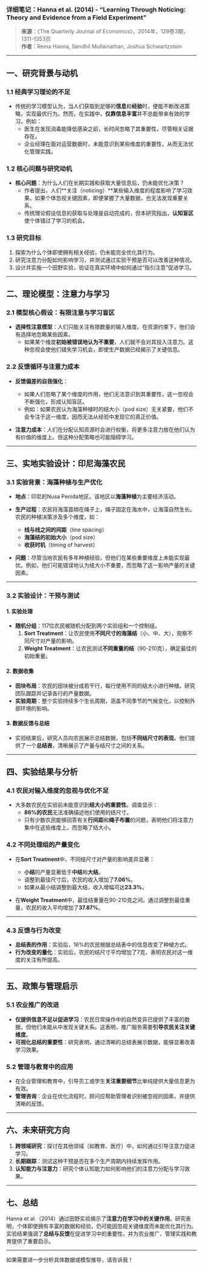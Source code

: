 ### **详细笔记：Hanna et al. (2014) - “Learning Through Noticing: Theory and Evidence from a Field Experiment”**  
> **来源**：《The Quarterly Journal of Economics》，2014年，129卷3期，1311–1353页  
> **作者**：Rema Hanna, Sendhil Mullainathan, Joshua Schwartzstein  

---

## **一、研究背景与动机**

### 1.1 **经典学习理论的不足**  
- 传统的学习模型认为，当人们获取到足够的**信息**和**经验**时，便能不断改进策略，实现最优行为。然而，在实践中，**仅靠信息丰富**并不总能带来有效的学习。例如：
  - 医生在发现消毒能降低感染之前，长时间忽略了其重要性，尽管相关证据存在。
  - 企业经理在面对运营数据时，未能意识到某些维度的重要性，从而无法优化管理实践。

### 1.2 **核心问题与研究动机**  
- **核心问题**：为什么人们在长期实践和获取大量信息后，仍未能优化决策？  
  - 作者提出，人们**关注（noticing）**某些输入维度的程度影响了学习效果。如果个体忽视关键因素，即便掌握了大量数据，也无法发现重要关系。  
  - 传统理论假设信息的获取与处理是自动完成的，但本研究指出，**认知盲区**使个体错过了学习的机会。

### 1.3 **研究目标**  
1. 探索为什么个体即使拥有相关经验，仍未能完全优化其行为。  
2. 研究注意力分配如何影响学习，并测试通过实验干预是否可以改善这种情况。  
3. 设计并实施一个田野实验，验证在真实环境中如何通过“指引注意”促进学习。

---

## **二、理论模型：注意力与学习**

### 2.1 **模型核心假设：有限注意与学习盲区**
- **选择性注意模型**：人们只能关注有限数量的输入维度。在资源约束下，他们会有选择地忽略某些因素。  
  - 如果某个维度**初始被错误地认为不重要**，人们就不会对其投入注意力。这种忽视会使他们错失学习机会，即使生产数据已经揭示了关键信息。

### 2.2 **反馈循环与注意力成本**  
- **反馈偏差的自我强化**：  
  - 如果人们忽略了某个维度的作用，他们无法意识到其重要性，这一忽视会不断强化，形成认知盲区。  
  - 例如：如果农民认为海藻种植时的结大小（pod size）无关紧要，他们不会专注于这一维度，因而无法从经验中发现它的真正价值。

- **注意力成本**：人们在分配认知资源时会进行权衡，将更多注意力放在他们认为有价值的维度上。但这种分配策略也可能阻碍学习。

---

## **三、实地实验设计：印尼海藻农民**

### 3.1 **实验背景：海藻种植与生产优化**  
- **地点**：印尼的Nusa Penida地区。该地区以**海藻种植**为主要经济活动。  
- **生产过程**：农民将海藻苗绑在绳子上，绳子固定在海水中，让海藻自然生长。农民的种植决策涉及多个维度，如：
  - **线与线之间的间距**（line spacing）  
  - **海藻结的初始大小**（pod size）  
  - **收获时机**（timing of harvest）

- **问题**：尽管当地农民有多年种植经验，但他们在某些重要维度上未能实现最优。例如，他们可能错误地认为结大小不重要，而忽略了这一影响产量的关键因素。

---

### 3.2 **实验设计：干预与测试**

#### 1. **实验处理**  
- **随机分组**：117位农民被随机分配到两个实验组和一个控制组。
  1. **Sort Treatment**：让农民使用**不同尺寸的海藻结**（小、中、大），观察不同尺寸对产量的影响。
  2. **Weight Treatment**：让农民测试**不同重量的结**（90-210克），确定最佳的初始重量。

#### 2. **数据收集**  
- **田块布局**：农民的田块被分成若干行，每行使用不同的结大小进行种植。研究团队跟踪并记录各行的产量数据。  
- **实验周期**：整个实验持续多个生长周期，涵盖不同季节的气候变化，以控制外部环境的影响。

#### 3. **数据反馈与总结**  
- 实验结束后，研究人员向农民展示总结数据，包括**不同结尺寸的表现**。他们提供了一个**总结表**，清晰展示了产量与结尺寸之间的关系。

---

## **四、实验结果与分析**

### 4.1 **农民对输入维度的忽视与优化不足**  
- 大多数农民在实验前未能意识到**结大小的重要性**。调查显示：
  - **86%的农民**无法准确描述他们使用的结尺寸。  
  - 只有少数农民能够回答有关**行间距**和**绳子布置**的问题，表明他们将注意力集中在这些维度上，而忽略了结大小。

### 4.2 **不同处理组的产量变化**  
- 在**Sort Treatment**中，不同结尺寸对产量的影响差异显著：
  - **小结**的产量显著低于**中结**和**大结**。  
  - 调整到最佳尺寸后，农民的收入增加了**7.06%**。  
  - 如果从最小结调整到最大结，收入增幅可达**23.3%**。

- 在**Weight Treatment**中，最佳结重量在90-210克之间。通过调整到最佳重量，农民的收入平均增加了**37.87%**。

---

### 4.3 **反馈与行为改变**  
- **总结表的作用**：实验后，16%的农民根据总结表中的信息改变了种植方式。  
- **行为改变的量化**：实验后，农民的结尺寸平均增加了7克，表明农民对这一维度的关注有所提高。

---

## **五、政策与管理启示**

### 5.1 **农业推广的改进**  
- **仅提供信息不足以促进学习**：农民日常操作中的自然变异已提供了丰富的数据，但他们未能从中发现关键关系。这表明，推广服务需要**引导农民关注关键维度**。  
- **可视化总结的重要性**：研究表明，通过清晰的总结表展示数据，能够显著改善学习效果。

### 5.2 **管理与教育中的应用**  
- 在企业管理和教育中，引导员工或学生**关注重要细节**比单纯提供大量信息更为有效。  
- **管理咨询**：企业在优化流程时，顾问应帮助管理者识别被忽视的因素，并提供清晰的反馈。

---

## **六、未来研究方向**

1. **跨领域研究**：探讨在其他领域（如教育、医疗）中，如何通过引导注意力促进学习。  
2. **长期跟踪**：测试这种干预是否在多个生产周期内持续发挥作用。  
3. **认知能力与注意力**：研究个体认知能力如何影响他们的注意力分配与学习效果。

---

## **七、总结**

Hanna et al.（2014）通过田野实验揭示了**注意力在学习中的关键作用**。研究表明，个体即使拥有丰富的数据和经验，仍可能因忽视关键维度而未能优化其行为。实验结果强调了**总结与反馈**在促进学习中的重要性，并为农业推广、管理实践和教育提供了重要启示。

---

如果需要进一步分析具体数据或模型推导，请告诉我！